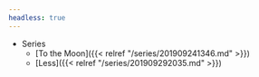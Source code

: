 ```yaml
---
headless: true
---
```

- Series
  - [To the Moon]({{< relref "/series/201909241346.md" >}})
  - [Less]({{< relref "/series/201909292035.md" >}})
<br />
